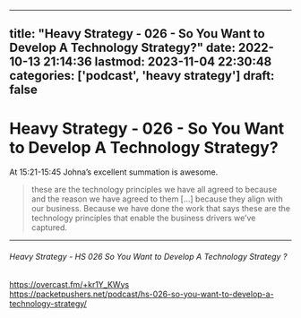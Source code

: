 
---
title: "Heavy Strategy - 026 - So You Want to Develop A Technology Strategy?"
date: 2022-10-13 21:14:36
lastmod: 2023-11-04 22:30:48
categories: ['podcast', 'heavy strategy']
draft: false
---


# Heavy Strategy - 026 - So You Want to Develop A Technology Strategy?
At 15:21-15:45 Johna’s excellent summation is awesome.

> these are the technology principles we have all agreed to because and the reason we have agreed to them […] because they align with our business. Because we have done the work that says these are the technology principles that enable the business drivers we’ve captured.

- - -
###### Heavy Strategy - HS 026 So You Want to Develop A Technology Strategy ?

https://overcast.fm/+kr1Y_KWys  
https://packetpushers.net/podcast/hs-026-so-you-want-to-develop-a-technology-strategy/ 

<!-- #public #podcast #heavy strategy# -->

<!-- {BearID:1BE7F4BD-FDFF-476B-96F4-B98F1876CCFC-7527-000003B188C590D0} -->
